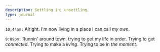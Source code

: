 ```yaml
---
description: Settling in; unsettling.
type: journal
---
```


`10:44am:` Alright. I'm now living in a place I can call _my own_.

`9:09pm:` Runnin' around town, trying to get my life in order. Trying to get _connected_. Trying to make a _living_. Trying to be in _the moment_.
